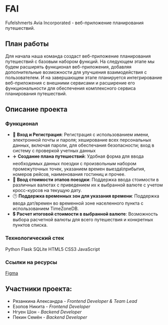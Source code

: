 # FAI
Fufelshmerts Avia Incorporated - веб-приложение планирования путешествий.
## План работы
Для начала наша команда создаст веб-приложение планирования путешествий с базовым набором функций. На следующем этапе мы будем расширять функционал веб-приложения, добавляя дополнительные возможности для улучшения взаимодействия с пользователем. И на завершающем этапе планируется интегрирование веб-приложения с внешними сервисами и расширение его функциональности для обеспечения комплексного сервиса планирования путешествий.

## Описание проекта
### Функционал
- 🔑 __Вход и Регистрация__: Регистрация с использованием имени, электронной почты и пароля; хеширование всех персональных данных, включая пароли, для обеспечания безопасности; вход в систему с проверкой учетных данных
- ✈️ __Создание плана путешествий__: Удобная форма для ввода необходимых данных поездки с произвольным набором промежуточных точек, указанием времен выезда\прибытия, номеров рейсов, наименования гостиниц и прочее.
- 💸 __Ввод стоимости этапов поездки__: Поддержка ввода стоимости в различных валютах с приведением их к выбранной валюте с учетом кросс-курсов на текущую дату.
- 🕑 __Поддержка временных зон для указания времени__: Поддержка ввода дат/времен во временной зоне населенного пункта с использованием TimeZoneDB.
- 💲 __Расчет итоговой стоимости в выбранной валюте__: Возможность выбора расчетной валюты для всего путешествия и конкретных пунктов списка.

### Технологический стек
Python Flask SQLite HTML5 CSS3 JavaScript

### Ссылки на ресурсы
[Figma](https://www.figma.com/design/gRoHqLeDupp6WDbgvQ3Yrx/FAI?t=DbBHf71RhbaD89Zw-1)

## Участники проекта:
  - Рязанкина Александра - _Frontend Developer & Team Lead_
  - Езопов Никита - _Frontend Developer_
  - Нгуен Шон - _Backend Developer_
  - Пекин Семён - _Backend Developer_

